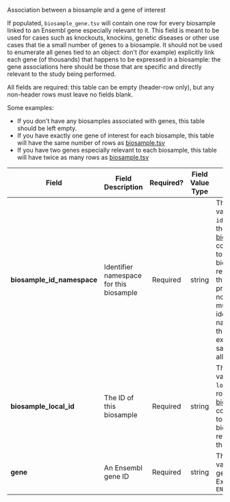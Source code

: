 Association between a biosample and a gene of interest

If populated, `biosample_gene.tsv` will contain one row for every biosample linked to an Ensembl gene especially relevant to it. This field is meant to be used for cases such as knockouts, knockins, genetic diseases or other use cases that tie a small number of genes to a biosample. It should not be used to enumerate all genes tied to an object: don't (for example) explicitly link each gene (of thousands) that happens to be expressed in a biosample: the gene associations here should be those that are specific and directly relevant to the study being performed.

All fields are required: this table can be empty (header-row only), but any non-header rows must leave no fields blank.

Some examples:   
- If you don't have any biosamples associated with genes, this table should be left empty.
- If you have exactly one gene of interest for each biosample, this table will have the same number of rows as [biosample.tsv](./TableInfo:-biosample.tsv)
- If you have two genes especially relevant to each biosample, this table will have twice as many rows as [biosample.tsv](./TableInfo:-biosample.tsv)


Field | Field Description | Required? | Field Value Type | Extra Info 
------|-------------------|:-----------:|:-------------:|------------
**biosample_id_namespace** | Identifier namespace for this biosample  | Required | string | This will be the value of `id_namespace` in the row in [biosample.tsv](./TableInfo:-biosample.tsv) corresponding to the biosample referenced in this row. If your program has not registered multiple CFDE identifier namespaces, this will be exactly the same value for all rows.
**biosample_local_id** | The ID of this biosample | Required | string | This will be the value of `local_id` in the row in [biosample.tsv](./TableInfo:-biosample.tsv) corresponding to the biosample referenced in this row.
**gene** | An Ensembl gene ID | Required | string | This must be a valid Ensembl gene ID <br/> Example: `ENSG00000010404`